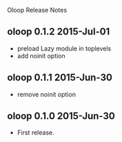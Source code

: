 Oloop Release Notes

oloop 0.1.2 2015-Jul-01
-----------------------
* preload Lazy module in toplevels
* add noinit option


oloop 0.1.1 2015-Jun-30
-----------------------
* remove noinit option


oloop 0.1.0 2015-Jun-30
-----------------------
* First release.

